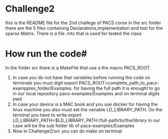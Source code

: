 # Challenge2 #
this is the README file for the 2nd challege of PACS corse
in the src folder there are the 5 files containing Declarations,implementation and test for the sparse Matrix. There is a file .mtx that is used for tested the class

# How run the code#
In the folder src there is a MakeFile that use a the macro PACS_ROOT.
1. In case you do not have that variables before running the code on terminale you must digit export PACS_ROOT=complete_path_to_pacs-exampples_folder/Examples. for having the full path it is enought to go in our local repository pacs-examples/Examples and on terminal digits pwd
2. In case your device is a MAC book and you use docker for having the linux machine you also must set the variable LD_LIBRARY_PATH. On the terminal you have to write export LD_LIBRARY_PATH=$LD_LIBRARY_PATH:/full-path/to/the/library in our case will be the sub folder lib of pacs-examples/Examples
3. Now in Challenge2/src you can do make on terminal 

